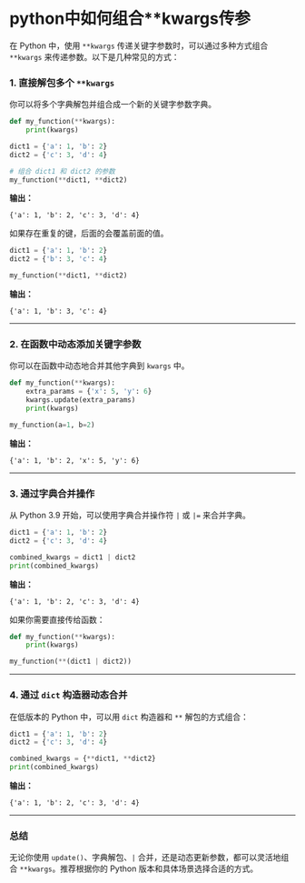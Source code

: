 
# python中如何组合**kwargs传参

在 Python 中，使用 `**kwargs` 传递关键字参数时，可以通过多种方式组合 `**kwargs` 来传递参数。以下是几种常见的方式：

### 1. **直接解包多个 `**kwargs`**
你可以将多个字典解包并组合成一个新的关键字参数字典。

```python
def my_function(**kwargs):
    print(kwargs)

dict1 = {'a': 1, 'b': 2}
dict2 = {'c': 3, 'd': 4}

# 组合 dict1 和 dict2 的参数
my_function(**dict1, **dict2)
```

**输出：**
```
{'a': 1, 'b': 2, 'c': 3, 'd': 4}
```

如果存在重复的键，后面的会覆盖前面的值。

```python
dict1 = {'a': 1, 'b': 2}
dict2 = {'b': 3, 'c': 4}

my_function(**dict1, **dict2)
```

**输出：**
```
{'a': 1, 'b': 3, 'c': 4}
```

---

### 2. **在函数中动态添加关键字参数**
你可以在函数中动态地合并其他字典到 `kwargs` 中。

```python
def my_function(**kwargs):
    extra_params = {'x': 5, 'y': 6}
    kwargs.update(extra_params)
    print(kwargs)

my_function(a=1, b=2)
```

**输出：**
```
{'a': 1, 'b': 2, 'x': 5, 'y': 6}
```

---

### 3. **通过字典合并操作**
从 Python 3.9 开始，可以使用字典合并操作符 `|` 或 `|=` 来合并字典。

```python
dict1 = {'a': 1, 'b': 2}
dict2 = {'c': 3, 'd': 4}

combined_kwargs = dict1 | dict2
print(combined_kwargs)
```

**输出：**
```
{'a': 1, 'b': 2, 'c': 3, 'd': 4}
```

如果你需要直接传给函数：

```python
def my_function(**kwargs):
    print(kwargs)

my_function(**(dict1 | dict2))
```

---

### 4. **通过 `dict` 构造器动态合并**
在低版本的 Python 中，可以用 `dict` 构造器和 `**` 解包的方式组合：

```python
dict1 = {'a': 1, 'b': 2}
dict2 = {'c': 3, 'd': 4}

combined_kwargs = {**dict1, **dict2}
print(combined_kwargs)
```

**输出：**
```
{'a': 1, 'b': 2, 'c': 3, 'd': 4}
```

---

### 总结
无论你使用 `update()`、字典解包、`|` 合并，还是动态更新参数，都可以灵活地组合 `**kwargs`。推荐根据你的 Python 版本和具体场景选择合适的方式。